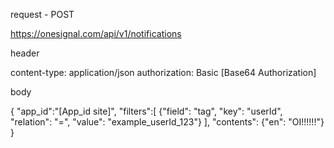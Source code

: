 request - POST

https://onesignal.com/api/v1/notifications

header

content-type: application/json
authorization: Basic [Base64 Authorization]

body

{
	"app_id":"[App_id site]",
	"filters":[
  		{"field": "tag", "key": "userId", "relation": "=", "value": "example_userId_123"}
	],
    "contents": {"en": "OI!!!!!!"}
}